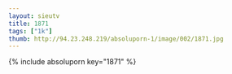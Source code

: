 ```yaml
--- 
layout: sieutv
title: 1871
tags: ["1k"]
thumb: http://94.23.248.219/absoluporn-1/image/002/1871.jpg
---
```

{% include absoluporn key="1871" %} 
